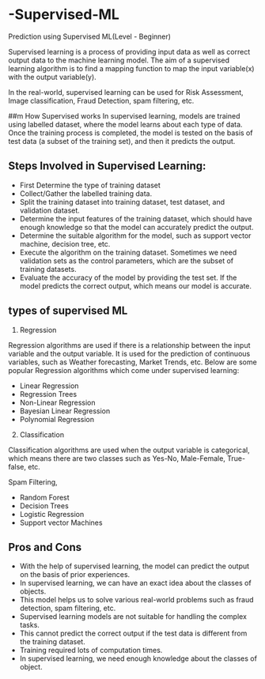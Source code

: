 # -Supervised-ML
Prediction using Supervised ML(Level - Beginner)

Supervised learning is a process of providing input data as well as correct output data to the machine learning model. The aim of a supervised learning algorithm is to find a mapping function to map the input variable(x) with the output variable(y).

In the real-world, supervised learning can be used for Risk Assessment, Image classification, Fraud Detection, spam filtering, etc.

##m How Supervised works 
In supervised learning, models are trained using labelled dataset, where the model learns about each type of data. Once the training process is completed, the model is tested on the basis of test data (a subset of the training set), and then it predicts the output.

## Steps Involved in Supervised Learning:
- First Determine the type of training dataset
- Collect/Gather the labelled training data.
- Split the training dataset into training dataset, test dataset, and validation dataset.
- Determine the input features of the training dataset, which should have enough knowledge so that the model can accurately predict the output.
- Determine the suitable algorithm for the model, such as support vector machine, decision tree, etc.
- Execute the algorithm on the training dataset. Sometimes we need validation sets as the control parameters, which are the subset of training datasets.
- Evaluate the accuracy of the model by providing the test set. If the model predicts the correct output, which means our model is accurate.

## types of supervised ML

1. Regression

Regression algorithms are used if there is a relationship between the input variable and the output variable. It is used for the prediction of continuous variables, such as Weather forecasting, Market Trends, etc. Below are some popular Regression algorithms which come under supervised learning:

- Linear Regression
- Regression Trees
- Non-Linear Regression
- Bayesian Linear Regression
- Polynomial Regression

2. Classification

Classification algorithms are used when the output variable is categorical, which means there are two classes such as Yes-No, Male-Female, True-false, etc.

Spam Filtering,

- Random Forest
- Decision Trees
- Logistic Regression
- Support vector Machines

## Pros and Cons

- With the help of supervised learning, the model can predict the output on the basis of prior experiences.
- In supervised learning, we can have an exact idea about the classes of objects.
- This model helps us to solve various real-world problems such as fraud detection, spam filtering, etc.
- Supervised learning models are not suitable for handling the complex tasks.
- This cannot predict the correct output if the test data is different from the training dataset.
- Training required lots of computation times.
- In supervised learning, we need enough knowledge about the classes of object.
